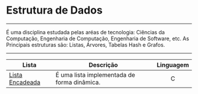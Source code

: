 # Estrutura de Dados

<hr>
É uma disciplina estudada pelas aréas de tecnologia: Ciências da Computação, Engenharia de Computação, Engenharia de Software, etc. As Principais estruturas são: Listas, Árvores, Tabelas Hash e Grafos.
<hr>

| Lista  | Descrição|Linguagem|
---------|----------|:---------:|
|[Lista Encadeada](https://github.com/JhonatanBS/Lista/tree/master/Lista_Encadeada)        | É uma lista implementada de forma dinâmica.|C|

